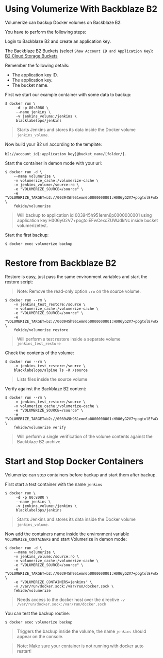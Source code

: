 # Using Volumerize With Backblaze B2

Volumerize can backup Docker volumes on Backblaze B2.

You have to perform the following steps:

Login to Backblaze B2 and create an application key.

The Backblaze B2 Buckets (select `Show Account ID and Application Key`): [B2 Cloud Storage Buckets](https://secure.backblaze.com/b2_buckets.htm)

Remember the following details:

* The application key ID.
* The application key.
* The bucket name.

First we start our example container with some data to backup:

~~~~
$ docker run \
     -d -p 80:8080 \
     --name jenkins \
     -v jenkins_volume:/jenkins \
     blacklabelops/jenkins
~~~~

> Starts Jenkins and stores its data inside the Docker volume `jenkins_volume`.

Now build your B2 url according to the template:

`b2://account_id[:application_key]@bucket_name/[folder/]`.

Start the container in demon mode with your url:

~~~~
$ docker run -d \
    --name volumerize \
    -v volumerize_cache:/volumerize-cache \
    -v jenkins_volume:/source:ro \
    -e "VOLUMERIZE_SOURCE=/source" \
    -e "VOLUMERIZE_TARGET=b2://003945h951emn6p0000000001:H006yG2V7+pogtolEFwCexcZUWJdkNc@volumerizetest/" \
    fekide/volumerize
~~~~

> Will backup to application id 003945h951emn6p0000000001 using application key H006yG2V7+pogtolEFwCexcZUWJdkNc inside bucket volumerizetest.

Start the first backup:

~~~~
$ docker exec volumerize backup
~~~~

# Restore from Backblaze B2

Restore is easy, just pass the same environment variables and start the restore script:

> Note: Remove the read-only option `:ro` on the source volume.

~~~~
$ docker run --rm \
    -v jenkins_test_restore:/source \
    -v volumerize_cache:/volumerize-cache \
    -e "VOLUMERIZE_SOURCE=/source" \
    -e "VOLUMERIZE_TARGET=b2://003945h951emn6p0000000001:H006yG2V7+pogtolEFwCexcZUWJdkNc@volumerizetest/" \
    fekide/volumerize restore
~~~~

> Will perform a test restore inside a separate volume `jenkins_test_restore`

Check the contents of the volume:

~~~~
$ docker run --rm \
    -v jenkins_test_restore:/source \
    blacklabelops/alpine ls -R /source
~~~~

> Lists files inside the source volume

Verify against the Backblaze B2 content:

~~~~
$ docker run --rm \
    -v jenkins_test_restore:/source \
    -v volumerize_cache:/volumerize-cache \
    -e "VOLUMERIZE_SOURCE=/source" \
    -e "VOLUMERIZE_TARGET=b2://003945h951emn6p0000000001:H006yG2V7+pogtolEFwCexcZUWJdkNc@volumerizetest/" \
    fekide/volumerize verify
~~~~

> Will perform a single verification of the volume contents against the Backblaze B2 archive.

# Start and Stop Docker Containers

Volumerize can stop containers before backup and start them after backup.

First start a test container with the name `jenkins`

~~~~
$ docker run \
     -d -p 80:8080 \
     --name jenkins \
     -v jenkins_volume:/jenkins \
     blacklabelops/jenkins
~~~~

> Starts Jenkins and stores its data inside the Docker volume `jenkins_volume`.

Now add the containers name inside the environment variable `VOLUMERIZE_CONTAINERS` and start Volumerize in demon mode:

~~~~
$ docker run -d \
    --name volumerize \
    -v jenkins_volume:/source:ro \
    -v volumerize_cache:/volumerize-cache \
    -e "VOLUMERIZE_SOURCE=/source" \
    -e "VOLUMERIZE_TARGET=b2://003945h951emn6p0000000001:H006yG2V7+pogtolEFwCexcZUWJdkNc@volumerizetest/" \
    -e "VOLUMERIZE_CONTAINERS=jenkins" \
    -v /var/run/docker.sock:/var/run/docker.sock \
    fekide/volumerize
~~~~

> Needs access to the docker host over the directive `-v /var/run/docker.sock:/var/run/docker.sock`

You can test the backup routine:

~~~~
$ docker exec volumerize backup
~~~~

> Triggers the backup inside the volume, the name `jenkins` should appear on the console.

> Note: Make sure your container is not running with docker auto restart!
